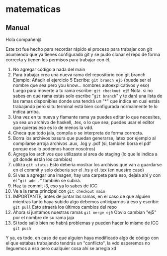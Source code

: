 # matematicas


## Manual
Hola compañer@

Este txt fue hecho para recordar rápido el proceso para trabajar con git asumiendo que ya tienes configurado git y se pudo clonar el repo de forma correcta y tienen los permisos para trabajar con él.

1. No agregar código a nada del main
2. Para trabajar crea una nueva rama del repositorio con git branch
	Ejemplo: Añadir el ejercicio 5
		Escribe:
			`git branch ej5`
		(puede ser el nombre que sea pero you know... nombres autoexplicativos y eso)
		Luego para moverte a tu rama escribe:
			`git checkout ej5`
		Nota. si no sabes en que rama estás solo escribe "`git branch`" y te dará una lista de las ramas disponibles donde una tendrá un "*" que indica en cual estás trabajando pero si tu terminal está bien configurada normalmente te lo indica arriba.
3. Una vez en tu nueva y flamante rama ya puedes editar lo que necesites, ya sea un archivo de haskell, .tex, o lo que sea, puedes usar el editor que quieras eso es lo de menos la vdd.
4. Checa que todo jala, compila o se interpreta de forma correcta.
5. Borra los archivos basura que puedan generarse, latex por ejemplo al compilarse arroja archivos .aux, .log y .pdf (si, también borra el pdf porque ese lo podemos hacer nosotros)
6. Agrega los archivos que utilizaste al area de staging (lo que le indica a git donde están los cambios)
7. utiliza
	`git status`
	Esto debería mostrar los archivos que van a guardarse en el commit y solo debería ser el .hs y el .tex (en nuestro caso)
8. Si vas a agregar una imagen, hay una carpeta para eso, dejala ahí y con el "`git add .`" también se subirá.
9. Haz tu commit :3, eso ya lo sabes de ICC
10. Ve a la rama principal con
	`git checkout main`
11. IMPORTANTE, antes de juntar las ramas, en el caso de que alguien mientras tanto haya subido algo debemos anticiparnos a eso y escribir:
	`git pull`
	Esto atraerá los últimos cambios del repo
12. Ahora si juntamos nuestras ramas
		`git merge ej5`
		Obvio cambian "ej5" por el nombre de su rama jaja
13. Si todo salió bien no habrá problemas y pueden hacer lo mismo de ICC
	`git push`

Y ya, es todo, en caso de que alguien haya modificado algo de código con el que estabas trabajando tendrás un "conflicto", la vdd esperemos no lleguemos a eso pero cualquier cosa ahí se arregla xd
	

